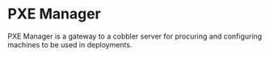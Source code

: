 PXE Manager
======================

PXE Manager is a gateway to a cobbler server for procuring and configuring machines to be used in deployments.
